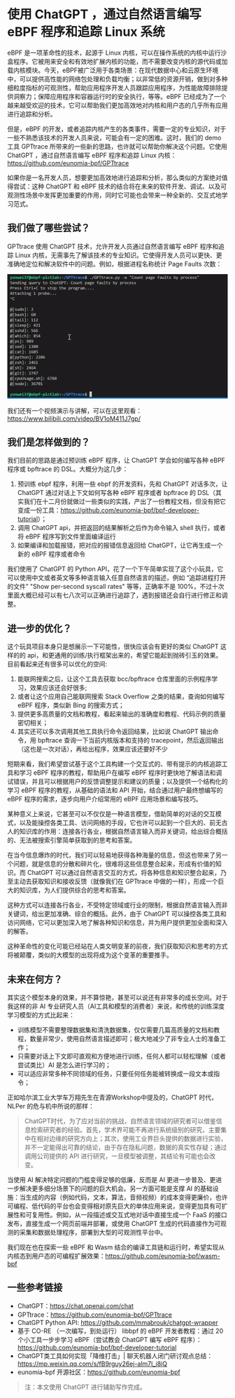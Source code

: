 # 使用 ChatGPT ，通过自然语言编写 eBPF 程序和追踪 Linux 系统

eBPF 是一项革命性的技术，起源于 Linux 内核，可以在操作系统的内核中运行沙盒程序。它被用来安全和有效地扩展内核的功能，而不需要改变内核的源代码或加载内核模块。今天，eBPF被广泛用于各类场景：在现代数据中心和云原生环境中，可以提供高性能的网络包处理和负载均衡；以非常低的资源开销，做到对多种细粒度指标的可观测性，帮助应用程序开发人员跟踪应用程序，为性能故障排除提供洞察力；保障应用程序和容器运行时的安全执行，等等。eBPF 已经成为了一个越来越受欢迎的技术，它可以帮助我们更加高效地对内核和用户态的几乎所有应用进行追踪和分析。

但是，eBPF 的开发，或者追踪内核产生的各类事件，需要一定的专业知识，对于一些不熟悉该技术的开发人员来说，可能会有一定的困难。这时，我们的 demo 工具 GPTtrace 所带来的一些新的思路，也许就可以帮助你解决这个问题。它使用 ChatGPT ，通过自然语言编写 eBPF 程序和追踪 Linux 内核：<https://github.com/eunomia-bpf/GPTtrace>

如果你是一名开发人员，想要更加高效地进行追踪和分析，那么类似的方案绝对值得尝试：这种 ChatGPT 和 eBPF 技术的结合将在未来的软件开发、调试、以及可观测性场景中发挥更加重要的作用，同时它可能也会带来一种全新的、交互式地学习范式。

## 我们做了哪些尝试？

GPTtrace 使用 ChatGPT 技术，允许开发人员通过自然语言编写 eBPF 程序和追踪 Linux 内核，无需事先了解该技术的专业知识。它使得开发人员可以更快、更准确地定位和解决软件中的问题。例如，根据进程名称统计 Page Faults 次数：

![result](result.gif)

我们还有一个视频演示与讲解，可以在这里观看：[<https://www.bilibili.com/video/BV1oM411J7gp/>](https://www.bilibili.com/video/BV1oM411J7gp/)

## 我们是怎样做到的？

我们目前的思路是通过预训练 eBPF 程序，让 ChatGPT 学会如何编写各种 eBPF 程序或 bpftrace 的 DSL。大概分为这几步：

1. 预训练 ebpf 程序，利用一些 ebpf 的开发资料，先和 ChatGPT 对话多次，让 ChatGPT 通过对话上下文如何写各种 eBPF 程序或者 bpftrace 的 DSL（其实我们在十二月份就做过一些类似的实践，产出了一份教程文档，但没有把它变成一份工具：<https://github.com/eunomia-bpf/bpf-developer-tutorial>）；
2. 调用 ChatGPT api，并把返回的结果解析之后作为命令输入 shell 执行，或者将 eBPF 程序写到文件里面编译运行
3. 如果编译和加载报错，把对应的报错信息返回给 ChatGPT，让它再生成一个新的 eBPF 程序或者命令

我们使用了 ChatGPT 的 Python API，花了一个下午简单实现了这个小玩具，它可以使用中文或者英文等多种语言输入任意自然语言的描述，例如 “追踪进程打开的文件” "Show per-second syscall rates" 等等，正确率不是 100%，不过十次里面大概已经可以有七八次可以正确进行追踪了，遇到报错还会自行进行修正和调整。

## 进一步的优化？

这个玩具项目本身只是想展示一下可能性，很快应该会有更好的类似 ChatGPT 这样的的 api，和更通用的训练/执行框架出来的，希望它能起到抛砖引玉的效果。目前看起来还有很多可以优化的空间:

1. 能联网搜索之后，让这个工具去获取 bcc/bpftrace 仓库里面的示例程序学习，效果应该还会好很多;
2. 或者让这个应用自己能联网搜索 Stack Overflow 之类的结果，查询如何编写 eBPF 程序，类似新 Bing 的搜索方式；
3. 提供更多高质量的文档和教程，看起来输出的准确度和教程、代码示例的质量密切相关；
4. 其实还可以多次调用其他工具执行命令返回结果，比如说 ChatGPT 输出命令，用 bpftrace 查询一下当前内核版本和支持的 tracepoint，然后返回输出（这也是一次对话），再给出程序，效果应该还要好不少

短期来看，我们希望尝试基于这个工具构建一个交互式的、带有提示的内核追踪工具和学习 eBPF 程序的教程，帮助用户在编写 eBPF 程序时更快地了解语法和调试错误，并且可以根据用户的反馈调整提示和建议的质量；以及提供一个结构化的学习 eBPF 程序的教程，从基础的语法和 API 开始，结合通过用户最终想编写的 eBPF 程序的需求，逐步向用户介绍常用的 eBPF 应用场景和编写技巧。

某种意义上来说，它甚至可以不仅仅是一种语言模型，借助简单的对话的交互模式，以及能操控各类工具、访问网络的手段，它也许可以起到一个巨大的、前无古人的知识库的作用：连接各行各业，根据自然语言输入而非关键词，给出综合概括的、无法被搜索引擎简单获取到的思考和答案。

在当今信息爆炸的时代，我们可以轻易地获得各种海量的信息，但这也带来了另一个问题，就是信息的分散和碎片化，很难将这些信息整合起来，形成有价值的知识。而 ChatGPT 可以通过自然语言交互的方式，将各种信息和知识整合起来，乃至主动去获取知识和接收反馈（就像我们在 GPTtrace 中做的一样），形成一个巨大的知识库，为人们提供综合的思考和答案。

这种方式可以连接各行各业，不受特定领域或行业的限制，根据自然语言输入而非关键词，给出更加准确、综合的概括。此外，由于 ChatGPT 可以操控各类工具和访问网络，它可以更加深入地了解各种知识和信息，并为用户提供更加全面和深入的解答。

这种革命性的变化可能已经站在人类文明变革的前夜，我们获取知识和思考的方式将被颠覆，类似的大模型的出现将成为这个变革的重要推手。

## 未来在何方？

其实这个模型本身的效果，并不算惊艳，甚至可以说还有非常多的成长空间。对于我这样的非 AI 专业研究人员（AI工具和模型的消费者）来说，和传统的训练深度学习模型的方式比起来：

- 训练模型不需要整理数据集和清洗数据集，仅仅需要几篇高质量的文档和教程，数量非常少，使用自然语言描述即可；极大地减少了非专业人士的准备工作；
- 只需要对话上下文即可直观和方便地进行训练，任何人都可以轻松理解（或者尝试类比）AI 是怎么进行学习的；
- 可以适应非常多种不同领域的任务，只要任何任务能被转换成一段文本或指令；

正如哈尔滨工业大学车万翔先生在青源Workshop中提及的，ChatGPT 时代，NLPer 的危与机中所说的那样：

> ChatGPT时代，为了应对当前的挑战，自然语言领域的研究者可以借鉴信息检索研究者的经验。首先，学术界可能不再进行系统级别的研究，主要集中在相对边缘的研究方向上；其次，使用工业界巨头提供的数据进行实验，并不一定能得出可靠的结论，由于存在隐私问题，数据的真实性存疑；通过调用公司提供的 API 进行研究，一旦模型被调整，其结论有可能也会改变。

当使用 AI 解决特定问题的门槛变得足够的低廉，反而是 AI 更进一步普及、更进一步解决更多细分场景下的问题的巨大机会。另一方面可能是支撑 AI 的基础设施：当生成的内容（例如代码，文本，算法，音频视频）的成本变得更廉价，也许可编程、低代码的平台也会变得相对原先巨大的单体应用来说，变得更加具有可扩展性和可复用性。例如，从一段描述或交互式地对话中直接生成一个 FaaS 的接口发布，直接生成一个网页前端并部署，或使用 ChatGPT 生成的代码直接作为可观测的采集和数据处理程序，部署到大型的可观测性平台中。

我们现在也在探索一些 eBPF 和 Wasm 结合的编译工具链和运行时，希望实现从内核态到用户态的可编程扩展效果：<https://github.com/eunomia-bpf/wasm-bpf>

## 一些参考链接

- ChatGPT：<https://chat.openai.com/chat>
- GPTtrace：<https://github.com/eunomia-bpf/GPTtrace>
- ChatGPT Python API: <https://github.com/mmabrouk/chatgpt-wrapper>
- 基于 CO-RE （一次编写，到处运行） libbpf 的 eBPF 开发者教程：通过 20 个小工具一步步学习 eBPF（尝试教会 ChatGPT 编写 eBPF 程序）：<https://github.com/eunomia-bpf/bpf-developer-tutorial>
- ChatGPT类工具如何实现「降维打击」| 聊天机器人闭门研讨观点总结：<https://mp.weixin.qq.com/s/fB9rguy26ej-alm7l_i8iQ>
- eunomia-bpf 开源社区：<https://github.com/eunomia-bpf>

> 注：本文使用 ChatGPT 进行辅助写作完成。
